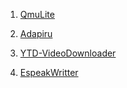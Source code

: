 1. [QmuLite](QmuLite/readme.md)

2. [Adapiru](Adapiru/readme.md)

3. [YTD-VideoDownloader](ytd/readme.md)

4. [EspeakWritter](EspeakWritter/readme.md)
